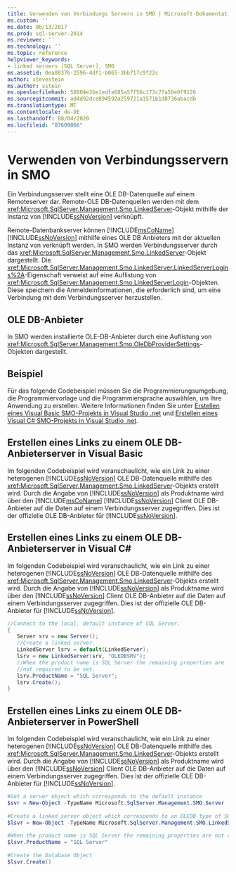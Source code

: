 ```yaml
---
title: Verwenden von Verbindungs Servern in SMO | Microsoft-Dokumentation
ms.custom: ''
ms.date: 06/13/2017
ms.prod: sql-server-2014
ms.reviewer: ''
ms.technology: ''
ms.topic: reference
helpviewer_keywords:
- linked servers [SQL Server], SMO
ms.assetid: 0ea8837b-2596-4df1-b065-3bb717c9f22c
author: stevestein
ms.author: sstein
ms.openlocfilehash: 58804e2be1edfa685a57f56c173c77a50e0f9126
ms.sourcegitcommit: ad4d92dce894592a259721a1571b1d8736abacdb
ms.translationtype: MT
ms.contentlocale: de-DE
ms.lasthandoff: 08/04/2020
ms.locfileid: "87609066"
---
```

# <a name="using-linked-servers-in-smo"></a>Verwenden von Verbindungsservern in SMO
  Ein Verbindungsserver stellt eine OLE DB-Datenquelle auf einem Remoteserver dar. Remote-OLE DB-Datenquellen werden mit dem <xref:Microsoft.SqlServer.Management.Smo.LinkedServer>-Objekt mithilfe der Instanz von [!INCLUDE[ssNoVersion](../../../includes/ssnoversion-md.md)] verknüpft.  
  
 Remote-Datenbankserver können [!INCLUDE[msCoName](../../../includes/msconame-md.md)] [!INCLUDE[ssNoVersion](../../../includes/ssnoversion-md.md)] mithilfe eines OLE DB Anbieters mit der aktuellen Instanz von verknüpft werden. In SMO werden Verbindungsserver durch das <xref:Microsoft.SqlServer.Management.Smo.LinkedServer>-Objekt dargestellt. Die <xref:Microsoft.SqlServer.Management.Smo.LinkedServer.LinkedServerLogins%2A>-Eigenschaft verweist auf eine Auflistung von <xref:Microsoft.SqlServer.Management.Smo.LinkedServerLogin>-Objekten. Diese speichern die Anmeldeinformationen, die erforderlich sind, um eine Verbindung mit dem Verbindungsserver herzustellen.  
  
## <a name="ole-db-providers"></a>OLE DB-Anbieter  
 In SMO werden installierte OLE-DB-Anbieter durch eine Auflistung von <xref:Microsoft.SqlServer.Management.Smo.OleDbProviderSettings>-Objekten dargestellt.  
  
## <a name="example"></a>Beispiel  
 Für das folgende Codebeispiel müssen Sie die Programmierungsumgebung, die Programmiervorlage und die Programmiersprache auswählen, um Ihre Anwendung zu erstellen. Weitere Informationen finden Sie unter [Erstellen eines Visual Basic SMO-Projekts in Visual Studio .net](../../../database-engine/dev-guide/create-a-visual-basic-smo-project-in-visual-studio-net.md) und [Erstellen eines Visual C&#35; SMO-Projekts in Visual Studio .net](../how-to-create-a-visual-csharp-smo-project-in-visual-studio-net.md).  
  
## <a name="creating-a-link-to-an-ole-db-provider-server-in-visual-basic"></a>Erstellen eines Links zu einem OLE DB-Anbieterserver in Visual Basic  
 Im folgenden Codebeispiel wird veranschaulicht, wie ein Link zu einer heterogenen [!INCLUDE[ssNoVersion](../../../includes/ssnoversion-md.md)] OLE DB-Datenquelle mithilfe des <xref:Microsoft.SqlServer.Management.Smo.LinkedServer>-Objekts erstellt wird. Durch die Angabe von [!INCLUDE[ssNoVersion](../../../includes/ssnoversion-md.md)] als Produktname wird über den [!INCLUDE[msCoName](../../../includes/msconame-md.md)] [!INCLUDE[ssNoVersion](../../../includes/ssnoversion-md.md)] Client OLE DB-Anbieter auf die Daten auf einem Verbindungsserver zugegriffen. Dies ist der offizielle OLE DB-Anbieter für [!INCLUDE[ssNoVersion](../../../includes/ssnoversion-md.md)].  
  
<!-- TODO: review snippet reference  [!CODE [SMO How to#SMO_VBLinkedServers1](SMO How to#SMO_VBLinkedServers1)]  -->  
  
## <a name="creating-a-link-to-an-ole-db-provider-server-in-visual-c"></a>Erstellen eines Links zu einem OLE DB-Anbieterserver in Visual C#  
 Im folgenden Codebeispiel wird veranschaulicht, wie ein Link zu einer heterogenen [!INCLUDE[ssNoVersion](../../../includes/ssnoversion-md.md)] OLE DB-Datenquelle mithilfe des <xref:Microsoft.SqlServer.Management.Smo.LinkedServer>-Objekts erstellt wird. Durch die Angabe von [!INCLUDE[ssNoVersion](../../../includes/ssnoversion-md.md)] als Produktname wird über den [!INCLUDE[ssNoVersion](../../../includes/ssnoversion-md.md)] Client OLE DB-Anbieter auf die Daten auf einem Verbindungsserver zugegriffen. Dies ist der offizielle OLE DB-Anbieter für [!INCLUDE[ssNoVersion](../../../includes/ssnoversion-md.md)].  
  
```csharp
//Connect to the local, default instance of SQL Server.   
{   
   Server srv = new Server();   
   //Create a linked server.   
   LinkedServer lsrv = default(LinkedServer);   
   lsrv = new LinkedServer(srv, "OLEDBSRV");   
   //When the product name is SQL Server the remaining properties are   
   //not required to be set.   
   lsrv.ProductName = "SQL Server";   
   lsrv.Create();   
}   
```  
  
## <a name="creating-a-link-to-an-ole-db-provider-server-in-powershell"></a>Erstellen eines Links zu einem OLE DB-Anbieterserver in PowerShell  
 Im folgenden Codebeispiel wird veranschaulicht, wie ein Link zu einer heterogenen [!INCLUDE[ssNoVersion](../../../includes/ssnoversion-md.md)] OLE DB-Datenquelle mithilfe des <xref:Microsoft.SqlServer.Management.Smo.LinkedServer>-Objekts erstellt wird. Durch die Angabe von [!INCLUDE[ssNoVersion](../../../includes/ssnoversion-md.md)] als Produktname wird über den [!INCLUDE[ssNoVersion](../../../includes/ssnoversion-md.md)] Client OLE DB-Anbieter auf die Daten auf einem Verbindungsserver zugegriffen. Dies ist der offizielle OLE DB-Anbieter für [!INCLUDE[ssNoVersion](../../../includes/ssnoversion-md.md)].  
  
```powershell
#Get a server object which corresponds to the default instance  
$svr = New-Object -TypeName Microsoft.SqlServer.Management.SMO.Server  
  
#Create a linked server object which corresponds to an OLEDB type of SQL server product  
$lsvr = New-Object -TypeName Microsoft.SqlServer.Management.SMO.LinkedServer -ArgumentList $svr,"OLEDBSRV"  
  
#When the product name is SQL Server the remaining properties are not required to be set.
$lsvr.ProductName = "SQL Server"
  
#Create the Database Object  
$lsvr.Create()
```  
